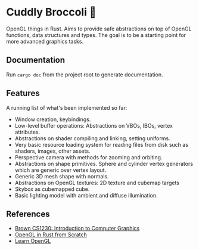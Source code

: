 # Cuddly Broccoli 🥦

OpenGL things in Rust. Aims to provide safe abstractions on top of OpenGL functions, data structures and types. The goal is to be
a starting point for more advanced graphics tasks.

## Documentation

Run `cargo doc` from the project root to generate documentation.

## Features

A running list of what's been implemented so far:

* Window creation, keybindings.
* Low-level buffer operations: Abstractions on VBOs, IBOs, vertex attributes.
* Abstractions on shader compiling and linking, setting uniforms.
* Very basic resource loading system for reading files from disk such as shaders, images, other assets.
* Perspective camera with methods for zooming and orbiting.
* Abstractions on shape primitives. Sphere and cylinder vertex generators which are generic over vertex layout.
* Generic 3D mesh shape with normals.
* Abstractions on OpenGL textures: 2D texture and cubemap targets
* Skybox as cubemapped cube.
* Basic lighting model with ambient and diffuse illumination.

## References

* [Brown CS1230: Introduction to Computer Graphics](http://cs.brown.edu/courses/cs123/)
* [OpenGL in Rust from Scratch](http://nercury.github.io/rust/opengl/tutorial/2018/02/08/opengl-in-rust-from-scratch-00-setup.html)
* [Learn OpenGL](https://learnopengl.com/)
